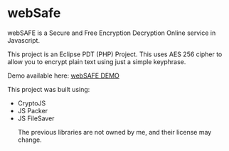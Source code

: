 # webSafe
webSAFE is a Secure and Free Encryption Decryption Online service in Javascript.

This project is an Eclipse PDT (PHP) Project.
This uses AES 256 cipher to allow you to encrypt plain text using just a simple keyphrase. 

Demo available here: <a href="http://oryzhon.com/webSAFE/">webSAFE DEMO</a>

This project was built using:
<ul>
<li>CryptoJS</li>
<li>JS Packer</li>
<li>JS FileSaver</li>

The previous libraries are not owned by me, and their license may change.
